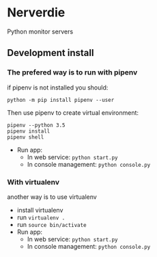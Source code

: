 # Nerverdie
Python monitor servers

## Development install
### The prefered way is to run with pipenv
if pipenv is not installed you should: 
```
python -m pip install pipenv --user
```

Then use pipenv to create virtual environment:
```
pipenv --python 3.5
pipenv install
pipenv shell
```

* Run app:
  * In web service: ```python start.py```
  * In console management: ```python console.py```

### With virtualenv
another way is to use virtualenv

* install virtualenv
* run ```virtualenv .```
* run ```source bin/activate```
* Run app:
  * In web service: ```python start.py```
  * In console management: ```python console.py```
